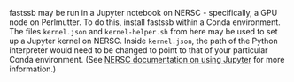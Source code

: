fastssb may be run in a Jupyter notebook on NERSC - specifically, a GPU node on Perlmutter.  To do this, install fastssb within a Conda environment. The files `kernel.json` and `kernel-helper.sh` from here may be used to set up a Jupyter kernel on NERSC.  Inside `kernel.json`, the path of the Python interpreter would need to be changed to point to that of your particular Conda environment. (See [NERSC documentation on using Jupyter](https://docs.nersc.gov/services/jupyter/) for more information.)

